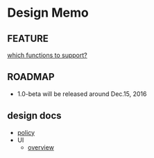 # Design Memo

## FEATURE

[which functions to support?](feature.md)

## ROADMAP

* 1.0-beta will be released around Dec.15, 2016

## design docs

* [policy](design_policy.md)
* UI
    * [overview](ui_overview.md)